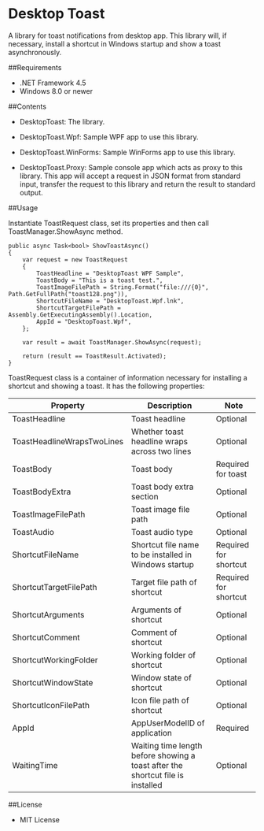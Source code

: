 ﻿Desktop Toast
=============

A library for toast notifications from desktop app. This library will, if necessary, install a shortcut in Windows startup and show a toast asynchronously.

##Requirements

 * .NET Framework 4.5
 * Windows 8.0 or newer

##Contents

 - DesktopToast: The library.

 - DesktopToast.Wpf: Sample WPF app to use this library.

 - DesktopToast.WinForms: Sample WinForms app to use this library.

 - DesktopToast.Proxy: Sample console app which acts as proxy to this library. This app will accept a request in JSON format from standard input, transfer the request to this library and return the result to standard output.

##Usage

Instantiate ToastRequest class, set its properties and then call ToastManager.ShowAsync method.

```charp
public async Task<bool> ShowToastAsync()
{
    var request = new ToastRequest
    {
        ToastHeadline = "DesktopToast WPF Sample",
        ToastBody = "This is a toast test.",
        ToastImageFilePath = String.Format("file:///{0}", Path.GetFullPath("toast128.png")),
        ShortcutFileName = "DesktopToast.Wpf.lnk",
        ShortcutTargetFilePath = Assembly.GetExecutingAssembly().Location,
        AppId = "DesktopToast.Wpf",
    };

    var result = await ToastManager.ShowAsync(request);

    return (result == ToastResult.Activated);
}
```

ToastRequest class is a container of information necessary for installing a shortcut and showing a toast. It has the following properties:

| Property                   | Description                                                                     | Note                  |
|----------------------------|---------------------------------------------------------------------------------|-----------------------|
| ToastHeadline              | Toast headline                                                                  | Optional              |
| ToastHeadlineWrapsTwoLines | Whether toast headline wraps across two lines                                   | Optional              |
| ToastBody                  | Toast body                                                                      | Required for toast    |
| ToastBodyExtra             | Toast body extra section                                                        | Optional              |
| ToastImageFilePath         | Toast image file path                                                           | Optional              |
| ToastAudio                 | Toast audio type                                                                | Optional              |
| ShortcutFileName           | Shortcut file name to be installed in Windows startup                           | Required for shortcut |
| ShortcutTargetFilePath     | Target file path of shortcut                                                    | Required for shortcut |
| ShortcutArguments          | Arguments of shortcut                                                           | Optional              |
| ShortcutComment            | Comment of shortcut                                                             | Optional              |
| ShortcutWorkingFolder      | Working folder of shortcut                                                      | Optional              |
| ShortcutWindowState        | Window state of shortcut                                                        | Optional              |
| ShortcutIconFilePath       | Icon file path of shortcut                                                      | Optional              |
| AppId                      | AppUserModelID of application                                                   | Required              |
| WaitingTime                | Waiting time length before showing a toast after the shortcut file is installed | Optional              |

##License

 - MIT License